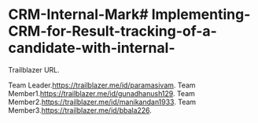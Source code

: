 # CRM-Internal-Mark# Implementing-CRM-for-Result-tracking-of-a-candidate-with-internal-

Trailblazer URL.

Team Leader.https://trailblazer.me/id/paramasivam.
Team Member1.https://trailblazer.me/id/gunadhanush129.
Team Member2.https://trailblazer.me/id/manikandan1933.
Team Member3.https://trailblazer.me/id/bbala226.
